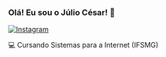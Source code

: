 ### Olá! Eu sou o Júlio César! 👋

[![Instagram](https://img.shields.io/badge/Instagram-E4405F?style=for-the-badge&logo=instagram&logoColor=white)](https://www.instagram.com/cesarjr.py/)

💻 Cursando Sistemas para a Internet (IFSMG)
